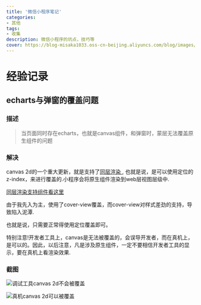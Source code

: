 ```yaml
---
title: '微信小程序笔记'
categories:
- 其他
tags: 
- 收集
description: 微信小程序的坑点，技巧等
cover: https://blog-misaka1033.oss-cn-beijing.aliyuncs.com/blog/images/84197684_p0.webp
---
```


# 经验记录

## echarts与弹窗的覆盖问题

### 描述

> 当页面同时存在echarts，也就是canvas组件，和弹窗时，蒙层无法覆盖原生组件的问题

### 解决

canvas 2d的一个重大更新，就是支持了[同层渲染 ](https://developers.weixin.qq.com/community/develop/article/doc/000c4e433707c072c1793e56f5c813),
也就是说，是可以使用定位的z-index，来进行覆盖的.小程序会将原生组件渲染到web层视图层级中.

[同层渲染支持组件看这里](https://developers.weixin.qq.com/miniprogram/dev/component/native-component.html#%E5%8E%9F%E7%94%9F%E7%BB%84%E4%BB%B6%E5%90%8C%E5%B1%82%E6%B8%B2%E6%9F%93)

由于我先入为主，使用了cover-view覆盖，而cover-view对样式差劲的支持，导致陷入泥潭.

也就是说，只需要正常得使用定位覆盖即可。

特别注意!开发者工具上，canvas是无法被覆盖的，会误导开发者，而在真机上，是可以的。因此，以后注意，凡是涉及原生组件，一定不要相信开发者工具的显示，要在真机上看渲染效果.

### 截图

![调试工具canvas 2d不会被覆盖](https://blog-misaka1033.oss-cn-beijing.aliyuncs.com/blog/images/微信图片_20210314165942.png)

![真机canvas 2d可以被覆盖](https://blog-misaka1033.oss-cn-beijing.aliyuncs.com/blog/images/微信图片_20210314165949.jpg)